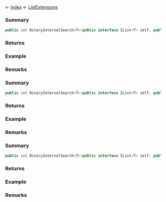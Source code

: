 ← [Index](Api-Index) ← [ListExtensions](System.Collections.Generic.ListExtensions)

### Summary

```csharp
public int BinaryIntervalSearch<T>(public interface IList<T> self, public class T value, public interface IComparer<T> comparer)
```

### Returns

### Example

### Remarks

### Summary

```csharp
public int BinaryIntervalSearch<T>(public interface IList<T> self, public sealed class Func<T, TResult> less)
```

### Returns

### Example

### Remarks

### Summary

```csharp
public int BinaryIntervalSearch<T>(public interface IList<T> self, public class T value, public sealed class Comparison<T> comparison)
```

### Returns

### Example

### Remarks

